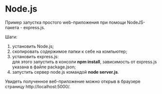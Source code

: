 # Node.js
Пример запустка простого web-приложения при помощи NodeJS-пакета - express.js.

Шаги:
1. установить Node.js;
2. скопировать содержимое папки к себе на компьютер;
3. установить express.js:    
   для этого запустить в консоли **npm install**, зависимость от express.js указана в файле package.json;
4. запустить сервер node.js командой **node server.js**.

Увидеть полученное веб-приложение можно открыв в браузере страницу http://localhost:5000/. 
